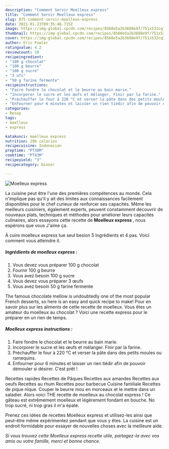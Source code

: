 ```yaml
---
description: "Comment Servir Moelleux express"
title: "Comment Servir Moelleux express"
slug: 875-comment-servir-moelleux-express
date: 2021-01-23T09:35:46.715Z
image: https://img-global.cpcdn.com/recipes/8568e5a2b3688e9f/751x532cq70/moelleux-express-photo-principale-de-la-recette.jpg
thumbnail: https://img-global.cpcdn.com/recipes/8568e5a2b3688e9f/751x532cq70/moelleux-express-photo-principale-de-la-recette.jpg
cover: https://img-global.cpcdn.com/recipes/8568e5a2b3688e9f/751x532cq70/moelleux-express-photo-principale-de-la-recette.jpg
author: Eric Fowler
ratingvalue: 4.2
reviewcount: 10
recipeingredient:
- "100 g chocolat"
- "100 g beurre"
- "100 g sucre"
- "3 ufs"
- "50 g farine fermente"
recipeinstructions:
- "Faire fondre le chocolat et le beurre au bain marie."
- "Incorporer le sucre et les œufs et mélanger. Finir par la farine."
- "Préchauffer le four à 220 °C et verser la pâte dans des petits moules ou ramequins."
- "Enfourner pour 6 minutes et laisser un rien tiédir afin de pouvoir démouler si désirer. C’est prêt !"
categories:
- Resep
tags:
- moelleux
- express

katakunci: moelleux express 
nutrition: 296 calories
recipecuisine: Indonesian
preptime: "PT30M"
cooktime: "PT43M"
recipeyield: "3"
recipecategory: Dinner

---
```



![Moelleux express](https://img-global.cpcdn.com/recipes/8568e5a2b3688e9f/751x532cq70/moelleux-express-photo-principale-de-la-recette.jpg)

La cuisine peut être l'une des premières compétences au monde. Cela n'implique pas qu'il y ait des limites aux connaissances facilement disponibles pour le chef curieux de renforcer ses capacités. Même les meilleurs cuisiniers, également experts, peuvent constamment découvrir de nouveaux plats, techniques et méthodes pour améliorer leurs capacités culinaires, alors essayons cette recette de <strong> Moelleux express </strong>, nous espérons que vous J'aime ça.

<!--inarticleads1-->

À cuire moelleux express tue seul besion 5 Ingrédients et 4 pas. Voici comment vous atteindre il.

##### Ingrédients de moelleux express :

1. Vous devez vous préparer 100 g chocolat
1. Fournir 100 g beurre
1. Vous avez besoin 100 g sucre
1. Vous devez vous préparer 3 œufs
1. Vous avez besoin 50 g farine fermente


The famous chocolate mellow is undoubtedly one of the most popular French desserts, so here is an easy and quick recipe to make! Pour en savoir plus sur les aliments de cette recette de moelleux. Vous êtes un amateur du moelleux au chocolat ? Voici une recette express pour le préparer en un rien de temps. 

<!--inarticleads2-->

##### Moelleux express instructions :

1. Faire fondre le chocolat et le beurre au bain marie.
1. Incorporer le sucre et les œufs et mélanger. Finir par la farine.
1. Préchauffer le four à 220 °C et verser la pâte dans des petits moules ou ramequins.
1. Enfourner pour 6 minutes et laisser un rien tiédir afin de pouvoir démouler si désirer. C’est prêt !


Recettes rapides Recettes de Pâques Recettes aux amandes Recettes aux oeufs Recettes au rhum Recettes pour barbecue Cuisine familiale Recettes de pique nique. Couper le beurre mou en morceaux et le mettre dans un saladier. Alors voici THE recette de moelleux au chocolat express ! Ce gâteau est extrêmement moelleux et légèrement fondant en bouche. No trop sucré, ni trop gras il m&#39;a épaté. 

<!--inarticleads1-->

<p>
Prenez ces idées de recettes Moelleux express et utilisez-les ainsi que peut-être même expérimentez pendant que vous y êtes. La cuisine est un endroit formidable pour essayer de nouvelles choses avec la meilleure aide.
</p>

<p>
<i>Si vous trouvez cette Moelleux express recette utile, partagez-la avec vos amis ou votre famille, merci et bonne chance.</i>
</p>
